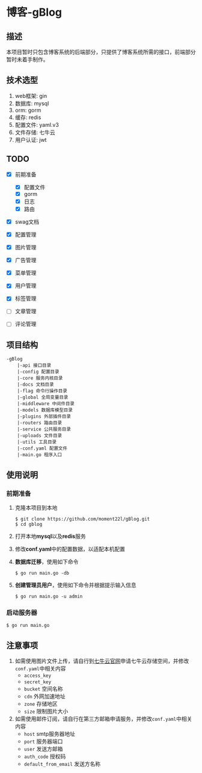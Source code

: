 # 博客-gBlog

## 描述

本项目暂时只包含博客系统的后端部分，只提供了博客系统所需的接口，前端部分暂时未着手制作。



## 技术选型

1. web框架: gin
2. 数据库: mysql
3. orm: gorm
4. 缓存: redis
5. 配置文件: yaml.v3
6. 文件存储: 七牛云
7. 用户认证: jwt



## TODO

- [x] 前期准备
  - [x] 配置文件
  - [x] gorm
  - [x] 日志
  - [x] 路由
- [x] swag文档
- [x] 配置管理
- [x] 图片管理
- [x] 广告管理
- [x] 菜单管理
- [x] 用户管理
- [x] 标签管理
- [ ] 文章管理
- [ ] 评论管理



## 项目结构

```
-gBlog
    |-api 接口目录
    |-config 配置目录
    |-core 服务内核目录
    |-docs 文档目录
    |-flag 命令行操作目录
    |-global 全局变量目录
    |-middleware 中间件目录
    |-models 数据库模型目录
    |-plugins 外部插件目录
    |-routers 路由目录
    |-service 公共服务目录
    |-uploads 文件目录
    |-utils 工具目录
    |-conf.yaml 配置文件
    |-main.go 程序入口
```



## 使用说明

### 前期准备

1. 克隆本项目到本地

   ```
   $ git clone https://github.com/moment22l/gBlog.git
   $ cd gblog
   ```

2. 打开本地**mysql**以及**redis**服务

3. 修改**conf.yaml**中的配置数据，以适配本机配置

4. **数据库迁移**，使用如下命令

   ```
   $ go run main.go -db
   ```

5. **创建管理员用户**，使用如下命令并根据提示输入信息

   ```
   $ go run main.go -u admin
   ```

### 启动服务器

```
$ go run main.go
```



## 注意事项

1. 如需使用图片文件上传，请自行到[七牛云官网](https://www.qiniu.com/)申请七牛云存储空间，并修改`conf.yaml`中相关内容
   - `access_key`
   - `secret_key`
   - `bucket` 空间名称
   - `cdn` 外网加速地址
   - `zone` 存储地区
   - `size` 限制图片大小
3. 如需使用邮件订阅，请自行在第三方邮箱申请服务，并修改`conf.yaml`中相关内容
   - `host` smtp服务器地址
   - `port` 服务器端口
   - `user` 发送方邮箱
   - `auth_code` 授权码
   - `default_from_email` 发送方名称

